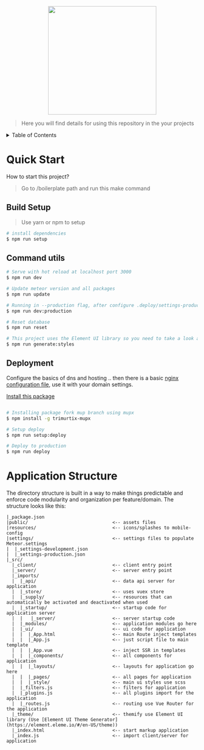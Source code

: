 <p align="center"><a href="https://alexandesigner.github.io/lets" target="_blank"><img src="https://github.com/alexandesigner/lets/blob/master/arts/icon.png"height="285" /></a></p>

> Here you will find details for using this repository in the your projects

<details>
  <summary>Table of Contents</summary>

<!-- toc -->

- [Quick Start](#quick-start)
  * [Build Setup](#build-setup)
  * [Command Utils](#command-utils)
  * [Deployment](#deployment)
- [Application Structure](#application-structure)

<!-- tocstop -->

</details>

# Quick Start
How to start this project?

> Go to /boilerplate path and run this make command

## Build Setup
> Use yarn or npm to setup

``` bash
# install dependencies
$ npm run setup
```

## Command utils

``` bash
# Serve with hot reload at localhost port 3000
$ npm run dev

# Update meteor version and all packages
$ npm run update

# Running in --production flag, after configure .deploy/settings-production.json file
$ npm run dev:production

# Reset database
$ npm run reset

# This project uses the Element UI library so you need to take a look at the (element-variables.css)[https://github.com/alexandesigner/lets/blob/master/boilerplate/src/element-variables.css] variables and change them according to the color palette of your project
$ npm run generate:styles
```

## Deployment

Configure the basics of dns and hosting .. then there is a basic [nginx configuration file](https://github.com/alexandesigner/base-server-config/blob/master/nginx.conf), use it with your domain settings. 

[Install this package](https://github.com/trimurtix/meteor-up-legacy)

``` bash

# Installing package fork mup branch using mupx
$ npm install -g trimurtix-mupx

# Setup deploy
$ npm run setup:deploy

# Deploy to production
$ npm run deploy

```

# Application Structure
The directory structure is built in a way to make things predictable and enforce code modularity and organization per feature/domain. The structure looks like this:

```
|_package.json
|public/                               <-- assets files
|resources/                            <-- icons/splashes to mobile-config
|settings/                             <-- settings files to populate Meteor.settings
|  |_settings-development.json
|  |_settings-production.json
|_src/
  |_client/                            <-- client entry point
  |_server/                            <-- server entry point
  |_imports/
  |  |_api/                            <-- data api server for application
  |  |_store/                          <-- uses vuex store
  |  |_supply/                         <-- resources that can automatically be activated and deactivated when used
  |  |_startup/                        <-- startup code for application server
  |  |   |_server/                     <-- server startup code
  |  |_modules/                        <-- application modules go here 
  |  |_ui/                             <-- ui code for application
  |  |  |_App.html                     <-- main Route inject templates
  |  |  |_App.js                       <-- just script file to main template
  |  |  |_App.vue                      <-- inject SSR in templates
  |  |  |_components/                  <-- all components for application
  |  |  |_layouts/                     <-- layouts for application go here
  |  |  |_pages/                       <-- all pages for application
  |  |  |_style/                       <-- main ui styles use scss
  |  |_filters.js                      <-- filters for application
  |  |_plugins.js                      <-- all plugins import for the application
  |  |_routes.js                       <-- routing use Vue Router for the application
  |_theme/                             <-- themify use Element UI library (Use [Element UI Theme Generator](https://element.eleme.io/#/en-US/theme))
  |_index.html                         <-- start markup application
  |_index.js                           <-- import client/server for application
```